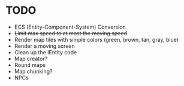 # TODO
* ECS (Entity-Component-System) Conversion
* ~~Limit max speed to at most the moving speed~~
* Render map tiles with simple colors (green, brown, tan, gray, blue)
* Render a moving screen
* Clean up the IEntity code
* Map creator? 
* Round maps
* Map chunking? 
* NPCs 